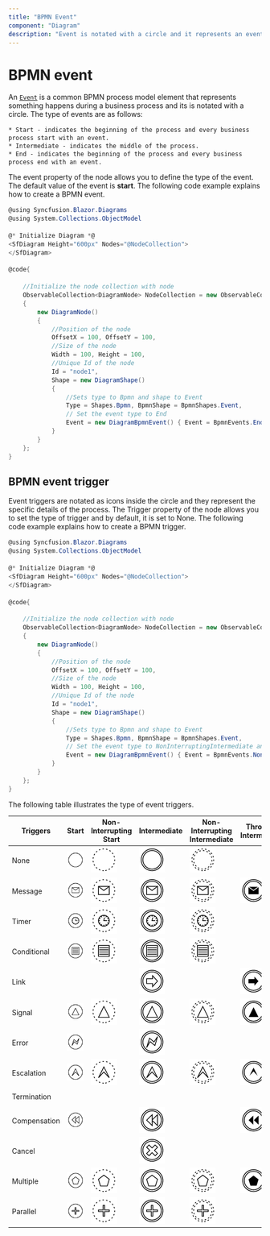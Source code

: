 ```yaml
---
title: "BPMN Event"
component: "Diagram"
description: "Event is notated with a circle and it represents an event in a business process"
---
```


# BPMN event

An [`Event`](https://help.syncfusion.com/cr/blazor/Syncfusion.Blazor.Diagrams.DiagramBpmnEvent.html#Syncfusion_Blazor_Diagrams_DiagramBpmnEvent_Event) is a common BPMN process model element that represents something happens during a business process and its is notated with a circle. The type of events are as follows:

    * Start - indicates the beginning of the process and every business process start with an event.
    * Intermediate - indicates the middle of the process.
    * End - indicates the beginning of the process and every business process end with an event.

The event property of the node allows you to define the type of the event. The default value of the event is **start**. The following code example explains how to create a BPMN event.

```csharp
@using Syncfusion.Blazor.Diagrams
@using System.Collections.ObjectModel

@* Initialize Diagram *@
<SfDiagram Height="600px" Nodes="@NodeCollection">
</SfDiagram>

@code{

    //Initialize the node collection with node
    ObservableCollection<DiagramNode> NodeCollection = new ObservableCollection<DiagramNode>()
    {
        new DiagramNode()
        {
            //Position of the node
            OffsetX = 100, OffsetY = 100,
            //Size of the node
            Width = 100, Height = 100,
            //Unique Id of the node
            Id = "node1",
            Shape = new DiagramShape()
            {
                //Sets type to Bpmn and shape to Event
                Type = Shapes.Bpmn, BpmnShape = BpmnShapes.Event,
                // Set the event type to End
                Event = new DiagramBpmnEvent() { Event = BpmnEvents.End }
            }
        }
    };
}
```

## BPMN event trigger

Event triggers are notated as icons inside the circle and they represent the specific details of the process. The Trigger property of the node allows you to set the type of trigger and by default, it is set to None. The following code example explains how to create a BPMN trigger.

```csharp
@using Syncfusion.Blazor.Diagrams
@using System.Collections.ObjectModel

@* Initialize Diagram *@
<SfDiagram Height="600px" Nodes="@NodeCollection">
</SfDiagram>

@code{

    //Initialize the node collection with node
    ObservableCollection<DiagramNode> NodeCollection = new ObservableCollection<DiagramNode>()
    {
        new DiagramNode()
        {
            //Position of the node
            OffsetX = 100, OffsetY = 100,
            //Size of the node
            Width = 100, Height = 100,
            //Unique Id of the node
            Id = "node1",
            Shape = new DiagramShape()
            {
                //Sets type to Bpmn and shape to Event
                Type = Shapes.Bpmn, BpmnShape = BpmnShapes.Event,
                // Set the event type to NonInterruptingIntermediate and set the trigger as message
                Event = new DiagramBpmnEvent() { Event = BpmnEvents.NonInterruptingIntermediate, Trigger = BpmnTriggers.Message }
            }
        }
    };
}
```

The following table illustrates the type of event triggers.

| Triggers | Start | Non-Interrupting Start | Intermediate | Non-Interrupting Intermediate | Throwing Intermediate | End |
| -------- | -------- | -------- | -------- | -------- | -------- | -------- |
| None | ![None Trigger Start event BPMN Shape](../images/None1.png)  | ![None Trigger Interupting event BPMN Shape](../images/None2.png) | ![None Trigger Intermediate event  BPMN Shape](../images/None3.png) | ![None Trigger NonInteruptingIntermediate BPMNShape](../images/None4.png) | | ![None Trigger End event  event  BPMNShape](../images/None5.png) |
| Message | ![Message Trigger Start Event BPMN Shape](../images/Message1.png) | ![Message Trigger NonInterupting Event BPMN Shape](../images/Message2.png) | ![Message Trigger Intermediate Event BPMN Shape](../images/Message3.png) | ![Message Trigger NonInteruptingIntermediate Event BPMN Shape](../images/Message4.png) |![Message Trigger ThrowingIntermediate Event BPMNShape](../images/Message5.png) | ![Message Trigger End Event BPMN EndShape](../images/Message6.png) |
| Timer | ![Timer Trigger Start Event BPMNShape](../images/Timer1.png) | ![Timer Trigger NonInterupting Event BPMN Shape](../images/Timer2.png) | ![Timer Trigger Intermediate Event BPMN Shape](../images/Timer3.png)|![Timer Trigger NonInteruptingIntermediate  Event BPMN Shape](../images/Timer4.png) | | |
| Conditional | ![Conditional Trigger Start BPMN Shape](../images/Conditional1.png) | ![Conditional Trigger NonInterupting BPMN Shape](../images/Conditional2.png) | ![Conditional Trigger Intermediate BPMN Shape](../images/Conditional3.png) |![Conditional Trigger NonInteruptingIntermediateBPMNShape](../images/Conditional4.png) | | |
| Link | | |![Link Trigger Intermediate Event BPMNShape](../images/Link1.png) | | ![Link Trigger ThrowingIntermediate  Event BPMN Shape](../images/Link2.png) | |
| Signal | ![Signal Trigger Start Event BPMN Shape](../images/Signal1.png) | ![Signal Trigger NonInterrupting Event BPMN Shape](../images/Signal2.png) | ![Signal Trigger Intermediate Event BPMN Shape](../images/Signal3.png) | ![Signal Trigger NonInterrupting Event BPMN Shape](../images/Signal4.png) | ![SignalThrowing Trigger Intermediate  Event BPMN Shape](../images/Signal5.png) | ![Signal Trigger End Event BPMN Shape](../images/Signal6.png) |
| Error | ![Error Trigger Start Event BPMN Shape](../images/Error1.png) | | ![Error Trigger Intermediate Event BPMN Shape](../images/Error2.png) | | | ![Error Trigger End Event BPMN Shape](../images/Error3.png)|
| Escalation | ![Escalation Trigger Start Event BPMN Shape](../images/Esclation1.png) | ![Escalation  Trigger  Non-Interrupting  Event BPMN Shape](../images/Esclation2.png) | ![Escalation  Trigger  Intermediate  Event BPMN Shape](../images/Esclation3.png) | ![Escalation  Trigger Non-Interrupting  Event BPMN Shape](../images/Esclation4.png)| ![Escalation  Trigger  Throwing Intermediate Event  BPMN Shape](../images/Esclation5.png) |  ![Escalation  Trigger  End Event BPMN Shape](../images/Esclation6.png)|
| Termination | | | | | | ![Termination Trigger End  Event BPMN Shape](../images/Termination1.png)|
| Compensation |![Compensation  Trigger Start Event  BPMN Shape](../images/Compensation1.png)  | | ![Compensation Trigger Intermediate  Event BPMN Shape](../images/Compensation2.png) | | ![Compensation  Trigger  Throwing Intermediate Event  BPMN Shape](../images/Compensation3.png) |![Compensation  Trigger End BPMN  Event Shape](../images/Compensation4.png) |
| Cancel | | | ![Cancel Trigger Intermediate  Event BPMN Shape](../images/Cancel1.png) | | | ![Cancel Trigger End  Event BPMN Shape](../images/Cancel2.png) |
| Multiple | ![Multiple Trigger Start  Event BPMN Shape](../images/Multiple1.png) | ![Multiple Trigger Non-Interrupting  Event BPMN Shape](../images/Multiple2.png)  | ![Multiple Trigger Intermediate BPMN Shape](../images/Multiple3.png) | ![Multiple Trigger Non-Interrupting Event BPMN Shape](../images/Multiple4.png) | ![Multiple Trigger  Throwing Intermediate  Event BPMN Shape](../images/Multiple5.png)  | ![Multiple Trigger End Event  BPMN Shape](../images/Multiple6.png) |
| Parallel | ![Parallel Trigger Start  Event BPMN Shape](../images/Parallel1.png) | ![Parallel Trigger Non-Interrupting Event  BPMN Shape](../images/Parallel2.png) | ![Parallel Trigger Intermediate  Event BPMN Shape](../images/Parallel3.png) | ![Parallel Trigger End Event  BPMN Shape](../images/Parallel4.png) | | |
